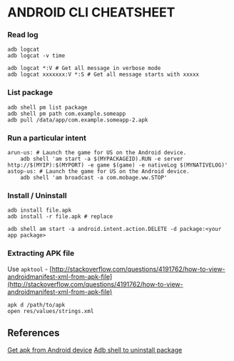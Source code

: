 # ANDROID CLI CHEATSHEET
### Read log

    adb logcat
    adb logcat -v time

    adb logcat *:V # Get all message in verbose mode
    adb logcat xxxxxxx:V *:S # Get all message starts with xxxxx

### List package

    adb shell pm list package
    adb shell pm path com.example.someapp
    adb pull /data/app/com.example.someapp-2.apk

### Run a particular intent

    arun-us: # Launch the game for US on the Android device.
        adb shell 'am start -a $(MYPACKAGEID).RUN -e server http://$(MYIP):$(MYPORT) -e game $(game) -e nativeLog $(MYNATIVELOG)'
    astop-us: # Launch the game for US on the Android device.
        adb shell 'am broadcast -a com.mobage.ww.STOP'

### Install / Uninstall

    adb install file.apk
    adb install -r file.apk # replace

    adb shell am start -a android.intent.action.DELETE -d package:<your app package>

### Extracting APK file
Use `apktool` - [http://stackoverflow.com/questions/4191762/how-to-view-androidmanifest-xml-from-apk-file](http://stackoverflow.com/questions/4191762/how-to-view-androidmanifest-xml-from-apk-file)

    apk d /path/to/apk
    open res/values/strings.xml

## References

[Get apk from Android device](http://stackoverflow.com/questions/4032960/how-do-i-get-an-apk-file-from-an-android-device)
[Adb shell to uninstall package](http://stackoverflow.com/questions/12949609/adb-shell-command-to-make-android-package-uninstall-dialog-appear)

